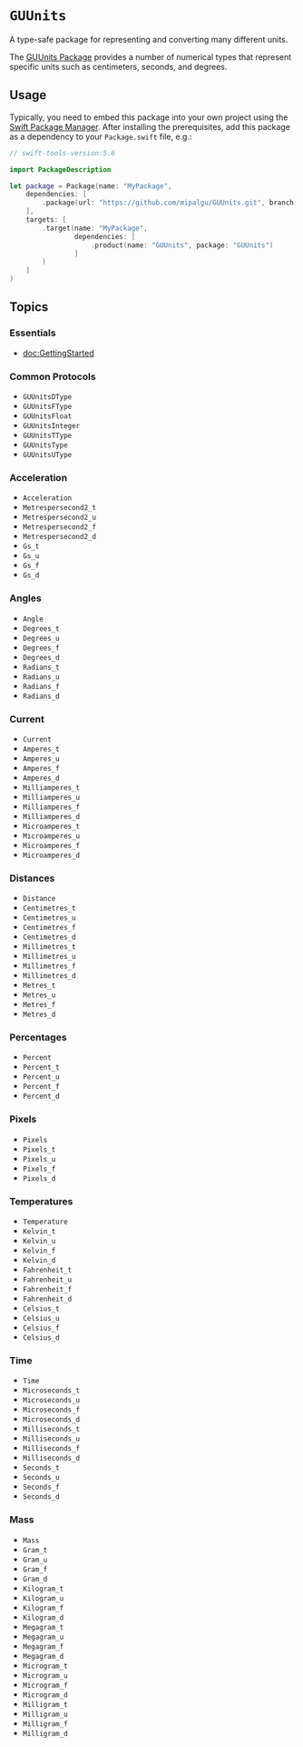 # ``GUUnits``

A type-safe package for representing and converting many different units.

The [GUUnits Package](https://github.com/mipalgu/GUUnits) provides a number of numerical types that represent specific units such as centimeters, seconds, and degrees.

## Usage

Typically, you need to embed this package into your own project using the [Swift Package Manager](https://swift.org/package-manager/).  After installing the prerequisites, add this package as a dependency to your `Package.swift` file, e.g.:

```swift
// swift-tools-version:5.6

import PackageDescription

let package = Package(name: "MyPackage",
    dependencies: [
        .package(url: "https://github.com/mipalgu/GUUnits.git", branch: "main"),
    ],    
    targets: [
        .target(name: "MyPackage",
                dependencies: [
                    .product(name: "GUUnits", package: "GUUnits")
                ]
        )
    ]
)
```
## Topics

### Essentials

- <doc:GettingStarted>

### Common Protocols

- ``GUUnitsDType``
- ``GUUnitsFType``
- ``GUUnitsFloat``
- ``GUUnitsInteger``
- ``GUUnitsTType``
- ``GUUnitsType``
- ``GUUnitsUType``

### Acceleration

- ``Acceleration``
- ``Metrespersecond2_t``
- ``Metrespersecond2_u``
- ``Metrespersecond2_f``
- ``Metrespersecond2_d``
- ``Gs_t``
- ``Gs_u``
- ``Gs_f``
- ``Gs_d``

### Angles

- ``Angle``
- ``Degrees_t``
- ``Degrees_u``
- ``Degrees_f``
- ``Degrees_d``
- ``Radians_t``
- ``Radians_u``
- ``Radians_f``
- ``Radians_d``

### Current

- ``Current``
- ``Amperes_t``
- ``Amperes_u``
- ``Amperes_f``
- ``Amperes_d``
- ``Milliamperes_t``
- ``Milliamperes_u``
- ``Milliamperes_f``
- ``Milliamperes_d``
- ``Microamperes_t``
- ``Microamperes_u``
- ``Microamperes_f``
- ``Microamperes_d``

### Distances

- ``Distance``
- ``Centimetres_t``
- ``Centimetres_u``
- ``Centimetres_f``
- ``Centimetres_d``
- ``Millimetres_t``
- ``Millimetres_u``
- ``Millimetres_f``
- ``Millimetres_d``
- ``Metres_t``
- ``Metres_u``
- ``Metres_f``
- ``Metres_d``

### Percentages

- ``Percent``
- ``Percent_t``
- ``Percent_u``
- ``Percent_f``
- ``Percent_d``

### Pixels

- ``Pixels``
- ``Pixels_t``
- ``Pixels_u``
- ``Pixels_f``
- ``Pixels_d``

### Temperatures

- ``Temperature``
- ``Kelvin_t``
- ``Kelvin_u``
- ``Kelvin_f``
- ``Kelvin_d``
- ``Fahrenheit_t``
- ``Fahrenheit_u``
- ``Fahrenheit_f``
- ``Fahrenheit_d``
- ``Celsius_t``
- ``Celsius_u``
- ``Celsius_f``
- ``Celsius_d``

### Time

- ``Time``
- ``Microseconds_t``
- ``Microseconds_u``
- ``Microseconds_f``
- ``Microseconds_d``
- ``Milliseconds_t``
- ``Milliseconds_u``
- ``Milliseconds_f``
- ``Milliseconds_d``
- ``Seconds_t``
- ``Seconds_u``
- ``Seconds_f``
- ``Seconds_d``

### Mass

- ``Mass``
- ``Gram_t``
- ``Gram_u``
- ``Gram_f``
- ``Gram_d``
- ``Kilogram_t``
- ``Kilogram_u``
- ``Kilogram_f``
- ``Kilogram_d``
- ``Megagram_t``
- ``Megagram_u``
- ``Megagram_f``
- ``Megagram_d``
- ``Microgram_t``
- ``Microgram_u``
- ``Microgram_f``
- ``Microgram_d``
- ``Milligram_t``
- ``Milligram_u``
- ``Milligram_f``
- ``Milligram_d``
